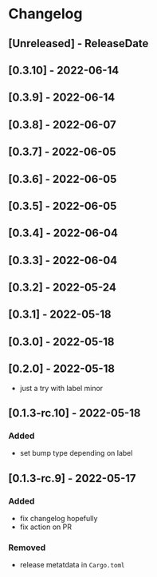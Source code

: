 # Changelog

<!-- next-header -->

## [Unreleased] - ReleaseDate

## [0.3.10] - 2022-06-14

## [0.3.9] - 2022-06-14

## [0.3.8] - 2022-06-07

## [0.3.7] - 2022-06-05

## [0.3.6] - 2022-06-05

## [0.3.5] - 2022-06-05

## [0.3.4] - 2022-06-04

## [0.3.3] - 2022-06-04

## [0.3.2] - 2022-05-24

## [0.3.1] - 2022-05-18

## [0.3.0] - 2022-05-18

## [0.2.0] - 2022-05-18

* just a try with label minor

## [0.1.3-rc.10] - 2022-05-18

### Added

* set bump type depending on label

## [0.1.3-rc.9] - 2022-05-17

### Added

* fix changelog hopefully
* fix action on PR

### Removed

* release metatdata in `Cargo.toml`
